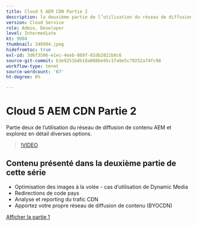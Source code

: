 ```yaml
---
title: Cloud 5 AEM CDN Partie 2
description: la deuxième partie de l’utilisation du réseau de diffusion de contenu AEM et explorez en détail différentes options.
version: Cloud Service
role: Admin, Developer
level: Intermediate
kt: 9904
thumbnail: 340994.jpeg
hidefromtoc: true
exl-id: 3d6f3506-e1ec-4eeb-869f-02db2821b8c6
source-git-commit: b3e9251bdb18a008be95c1fa9e5c79252a74fc98
workflow-type: tm+mt
source-wordcount: '67'
ht-degree: 0%

---
```


# Cloud 5 AEM CDN Partie 2

Partie deux de l’utilisation du réseau de diffusion de contenu AEM et explorez en détail diverses options.

>[!VIDEO](https://video.tv.adobe.com/v/340994?quality=12&learn=on)

## Contenu présenté dans la deuxième partie de cette série

+ Optimisation des images à la volée - cas d’utilisation de Dynamic Media
+ Redirections de code pays
+ Analyse et reporting du trafic CDN
+ Apportez votre propre réseau de diffusion de contenu (BYOCDN)

[Afficher la partie 1](cloud5-aem-cdn-part1.md)